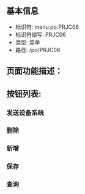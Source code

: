 
## 基本信息

- 标识符: menu.po.PRJC06
- 标识符缩写: PRJC06
- 类型: 菜单
- 路径: /po/PRJC06

## 页面功能描述：





## 按钮列表:


### 发送设备系统



### 删除



### 新增



### 保存



### 查询


